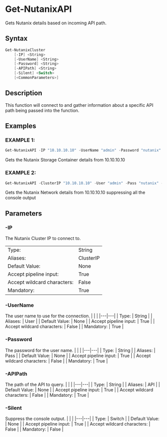# Get-NutanixAPI

Gets Nutanix details based on incoming API path.

## Syntax

```PowerShell
Get-NutanixCluster
    [-IP] <String>
    [-UserName] <String>
    [-Password] <String>
    [-APIPath] <String>
    [-Silent] <Switch>
    [<CommonParameters>]
```

## Description

This function will connect to and gather information about a specific API path being passed into the function.

## Examples

### EXAMPLE 1:

```PowerShell
Get-NutanixAPI -IP "10.10.10.10" -UserName "admin" -Password "nutanix" -APIPath "containers"
```

Gets the Nutanix Storage Container details from 10.10.10.10

### EXAMPLE 2:

```PowerShell
Get-NutanixAPI -ClusterIP "10.10.10.10" -User "admin" -Pass "nutanix" -APIPath "networks" -Silent
```

Gets the Nutanix Network details from 10.10.10.10 suppressing all the console output


## Parameters

### -IP

The Nutanix Cluster IP to connect to.

|  | |
|---|---|
| Type:    | String |
| Aliases: | ClusterIP |
| Default Value: | None |
| Accept pipeline input: | True |
| Accept wildcard characters: | False |
| Mandatory: | True |

### -UserName

The user name to use for the connection.
|  | |
|---|---|
| Type:    | String |
| Aliases: | User |
| Default Value: | None |
| Accept pipeline input: | True |
| Accept wildcard characters: | False |
| Mandatory: | True |

### -Password

The password for the user name.
|  | |
|---|---|
| Type:    | String |
| Aliases: | Pass |
| Default Value: | None |
| Accept pipeline input: | True |
| Accept wildcard characters: | False |
| Mandatory: | True |

### -APIPath

The path of the API to query.
|  | |
|---|---|
| Type:    | String |
| Aliases: | API |
| Default Value: | None |
| Accept pipeline input: | True |
| Accept wildcard characters: | False |
| Mandatory: | True |

### -Silent

Suppress the console output.
|  | |
|---|---|
| Type:    | Switch |
| Default Value: | None |
| Accept pipeline input: | True |
| Accept wildcard characters: | False |
| Mandatory: | False |